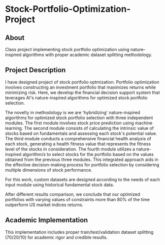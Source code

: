 # Stock-Portfolio-Optimization-Project

## About
Class project implementing stock portfolio optimization using nature-inspired algorithms with proper academic dataset splitting methodology.

## Project Description
I have designed project of stock portfolio optmization. Portfolio optimization involves constructing an investment portfolio that maximizes returns while minimizing risk. Here, we develop the financial decision support system that leverages AI's nature-inspired algorithms for optimized stock portfolio selection. 

The novelty in methodology is we are 'hybridizing' nature-inspired algorithms for optimized stock portfolio selection with three independent modules. The first module involves stock price prediction using machine learning. The second module consists of calculating the intrinsic value of stocks based on fundamentals and assessing each stock's potential value. The third module conducts a comprehensive financial health analysis of each stock, generating a health fitness value that represents the fitness level of the stocks in consideration. The fourth module utilizes a nature-inspired algorithm/s to select stocks for the portfolio based on the values obtained from the previous three modules. This integrated approach aids in the effective decision-making process for portfolio selection by considering multiple dimensions of stock performance.

For this work, custom datasets are designed according to the needs of each input module using historical fundamental stock data. 

After different results comparison, we conclude that our optimized portfolios with varying values of constraints more than 80% of the time outperform US market indices returns.

## Academic Implementation
This implementation includes proper train/test/validation dataset splitting (70/20/10) for academic rigor and credible results.
